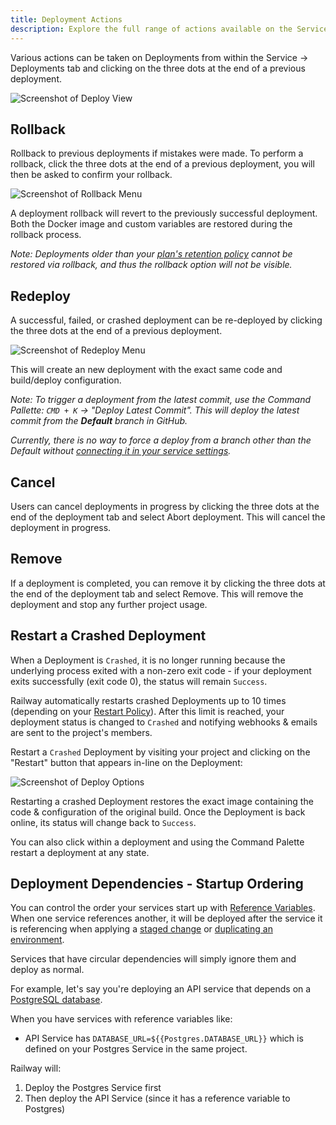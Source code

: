 ```yaml
---
title: Deployment Actions
description: Explore the full range of actions available on the Service Deployments tab to manage your deployments.
---
```


Various actions can be taken on Deployments from within the Service -> Deployments tab and clicking on the three dots at the end of a previous deployment.

<Image
src="https://res.cloudinary.com/railway/image/upload/v1645148376/docs/deployment-photo_q4q8in.png"
alt="Screenshot of Deploy View"
layout="responsive"
width={1103} height={523} quality={80} />

## Rollback

Rollback to previous deployments if mistakes were made.  To perform a rollback, click the three dots at the end of a previous deployment, you will then be asked to confirm your rollback.

<Image
src="https://res.cloudinary.com/railway/image/upload/v1645149734/docs/rollback_mhww2u.png"
alt="Screenshot of Rollback Menu"
layout="responsive"
width={1518} height={502} quality={80} />

A deployment rollback will revert to the previously successful deployment. Both the Docker
image and custom variables are restored during the rollback process.

*Note: Deployments older than your [plan's retention policy](/reference/pricing/plans#image-retention-policy) cannot be restored via rollback, and thus the rollback option will not be visible.*

## Redeploy

A successful, failed, or crashed deployment can be re-deployed by clicking the three dots at the end of a previous deployment.

<Image
src="https://res.cloudinary.com/railway/image/upload/v1666380373/docs/redeploy_ghinkb.png"
alt="Screenshot of Redeploy Menu"
layout="responsive"
width={888} height={493} quality={100} />

This will create an new deployment with the exact same code and build/deploy configuration.

*Note: To trigger a deployment from the latest commit, use the Command Pallette: `CMD + K` -> "Deploy Latest Commit".  This will deploy the latest commit from the **Default** branch in GitHub.*

*Currently, there is no way to force a deploy from a branch other than the Default without [connecting it in your service settings](/guides/github-autodeploys#configure-the-github-branch-for-deployment-triggers).*

## Cancel

Users can cancel deployments in progress by clicking the three dots at the end
of the deployment tab and select Abort deployment. This will cancel the
deployment in progress.

## Remove

If a deployment is completed, you can remove it by clicking the three dots
at the end of the deployment tab and select Remove. This will remove the
deployment and stop any further project usage.

## Restart a Crashed Deployment

When a Deployment is `Crashed`, it is no longer running because the underlying process exited with a non-zero exit code - if your deployment exits successfully (exit code 0), the status will remain `Success`.

Railway automatically restarts crashed Deployments up to 10 times (depending on your [Restart Policy](/guides/restart-policy#plan-limitations)). After this limit is reached, your deployment status is changed to `Crashed` and notifying webhooks & emails are sent to the project's members.

Restart a `Crashed` Deployment by visiting your project and clicking on the "Restart" button that appears in-line on the Deployment:

<Image
src="https://res.cloudinary.com/railway/image/upload/v1643239507/crash-ui_b2yig1.png"
alt="Screenshot of Deploy Options"
layout="responsive"
width={947} height={156} quality={80} />

Restarting a crashed Deployment restores the exact image containing the code & configuration of the original build. Once the Deployment is back online, its status will change back to `Success`.

You can also click within a deployment and using the Command Palette restart a deployment at any state.

## Deployment Dependencies - Startup Ordering

You can control the order your services start up with [Reference Variables](https://docs.railway.com/guides/variables#reference-variables).
When one service references another, it will be deployed after the service it is referencing when applying a [staged change](https://docs.railway.com/guides/staged-changes) or [duplicating an environment](https://docs.railway.com/guides/environments#create-an-environment).

Services that have circular dependencies will simply ignore them and deploy as normal.

For example, let's say you're deploying an API service that depends on a [PostgreSQL database](https://docs.railway.com/guides/postgresql).

When you have services with reference variables like:
- API Service has `DATABASE_URL=${{Postgres.DATABASE_URL}}` which is defined on your Postgres Service in the same project.

Railway will:
1. Deploy the Postgres Service first
2. Then deploy the API Service (since it has a reference variable to Postgres)
